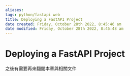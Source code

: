 ```yaml
---
aliases: 
tags: python/fastapi web 
title: Deploying a FastAPI Project
date created: Friday, October 28th 2022, 8:45:46 am
date modified: Friday, October 28th 2022, 8:45:48 am
---
```


# Deploying a FastAPI Project

之後有需要再來翻閱本章與相關文件